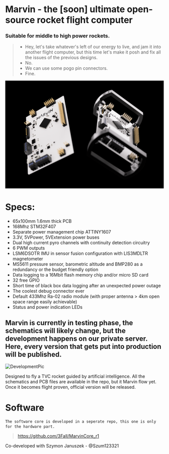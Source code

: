 # Marvin - the [soon] ultimate open-source rocket flight computer
### Suitable for middle to high power rockets.

>  - Hey, let's take whatever's left of our energy to live, and jam it into another flight computer, 
but this time let's make it posh and fix all the issues of the previous designs.
>  - No.
>  - We can use some pogo pin connectors.
>  - Fine.

![MarvinPic](/MarvinFrontRender1.png)

# Specs:
- 65x100mm 1.6mm thick PCB
- 168Mhz STM32F407
- Separate power management chip ATTINY1607
- 3.3V, 5VPower, 5VExtension power buses
- Dual high current pyro channels with continuity detection circuitry
- 6 PWM outputs
- LSM6DSOTR IMU in sensor fusion configuration with LIS3MDLTR magnetometer
- MS5611 pressure sensor, barometric altitude and BMP280 as a redundancy or the budget friendly option
- Data logging to a 16Mbit flash memory chip and/or micro SD card
- 32 free GPIO
- Short time of black box data logging after an unexpected power outage 
- The coolest debug connector ever
- Default 433Mhz Ra-02 radio module (with proper antenna > 4km open space range easily achievable)
- Status and power indication LEDs

## Marvin is currently in testing phase, the schematics will likely change, but the development happens on our private server. Here, every version that gets put into production will be published.

![DevelopmentPic](P1270503.png)


Designed to fly a TVC rocket guided by artificial intelligence.
All the schematics and PCB files are available in the repo, but it Marvin flow yet. Once it becomes flight proven, official version will be released.

# Software

```
The software core is developed in a seperate repo, this one is only for the hardware part.
```
> https://github.com/3Fall/MarvinCore_r1


Co-developed with Szymon Januszek - @Szum123321






